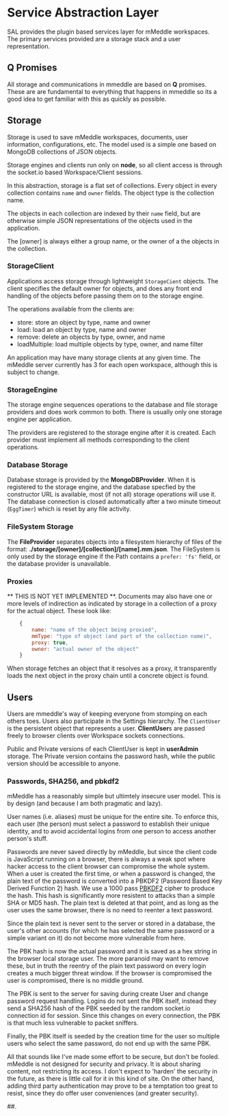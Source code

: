 # Service Abstraction Layer

SAL provides the plugin based services layer for mMeddle workspaces.  
The primary services provided are a storage stack and a user representation.

## Q Promises

All storage and communications in mmeddle are based on **Q** promises. These are
are fundamental to everything that happens in mmeddle so its a good idea to get
familiar with this as quickly as possible.

## Storage

Storage is used to save mMeddle workspaces, documents, user information,
configurations, etc.  The model used is a simple one based on MongoDB 
collections of JSON objects.

Storage engines and clients run only on **node**, so all client access is
through the socket.io based Workspace/Client sessions. 

In this abstraction, storage is a flat set of collections. Every object in
every collection contains `name` and `owner` fields.  The object type is 
the collection name.

The objects in each collection are indexed by their `name` field, but are
otherwise simple JSON representations of the objects used in the application.

The [owner] is always either a group name, or the owner of a the objects in the collection.

### StorageClient

Applications access storage through lightweight `StorageCient` objects.
The client specifies the default owner for objects, and does any front
end handling of the objects before passing them on to the storage engine.

The operations available from the clients are:
    
- store: store an object by type, name and owner
- load: load an object by type, name and owner
- remove: delete an objects by type, owner, and name
- loadMultiple: load multiple objects by type, owner, and name filter

An application may have many storage clients at any given time. The
mMeddle server currently has 3 for each open workspace, although this
is subject to change.

### StorageEngine

The storage engine sequences operations to the database and file storage
providers and does work common to both. There is usually only one storage
engine per application.

The providers are registered to the storage engine after it is created.
Each provider must implement all methods corresponding to the client
operations.

### Database Storage

Database storage is provided by the **MongoDBProvider**. When it is
registered to the storage engine, and the database specfied by the constructor
URL is available, most (if not all) storage operations will use it.
The database connection is closed automatically after a two minute timeout
(`EggTimer`) which is reset by any file activity.

### FileSystem Storage

The **FileProvider** separates objects into a filesystem hierarchy of
files of the format: **./storage/[owner]/[collection]/[name].mm.json**.
The FileSystem is only used by the storage engine if the Path contains
a `prefer: 'fs'` field, or the database provider is unavailable.

### Proxies

** THIS IS NOT YET IMPLEMENTED **.
Documents may also have one or more levels of indirection as indicated by storage in a collection of a proxy for the actual object. These look like:

```javascript
    {
        name: "name of the object being proxied",
        mmType: "type of object (and part of the collection name)",
        proxy: true,
        owner: "actual owner of the object"
    }
```

When storage fetches an object that it resolves as a proxy, it transparently loads the
next object in the proxy chain until a concrete object is found.

## Users

Users are mmeddle's way of keeping everyone from stomping on each others toes. Users
also participate in the Settings hierarchy.  The `ClientUser` is the persistent
object that represents a user. **ClientUser**s are passed freely to browser
clients over Workspace sockets connections.

Public and Private versions of each ClientUser is kept in **userAdmin**
storage. The Private version contains the password hash, while the public
version should be accessible to anyone.

### Passwords, SHA256, and pbkdf2

mMeddle has a reasonably simple but ultimtely insecure user model.
This is by design (and because I am both pragmatic and lazy).

User names (i.e. aliases) must be unique for the entire site.
To enforce this, each user (the person) must select a password
to establish their unique identity, and to avoid accidental logins
from one person to access another person's stuff.

Passwords are never saved directly by mMeddle, but since the client
code is JavaScript running on a browser, there is always a weak spot
where hacker access to the client browser can compromise the whole
system. When a user is created the first time, or when a password is
changed, the plain text of the password is converted into a PBKDF2
(Password Based Key Derived Function 2) hash. We use a 1000 pass 
[PBKDF2](http://en.wikipedia.org/wiki/PBKDF2) cipher to produce the hash.
This hash is significantly more resistent to attacks than a simple SHA or
MD5 hash. The plain text is deleted at that point, and as long as the
user uses the same browser, there is no need to reenter a text password.

Since the plain text is never sent to the server or stored in a database,
the user's other accounts (for which he has selected the same password or
a simple variant on it) do not become more vulnerable from here.

The PBK hash is now the actual password and it is saved as a hex string
in the browser local storage user. The more paranoid may want to remove
these, but in truth the reentry of the plain text password on every login
creates a much bigger threat window. If the browser is compromised the
user is compromised, there is no middle ground.

The PBK is sent to the server for saving during create User and change
password request handling. Logins do not sent the PBK itself, instead
they send a SHA256 hash of the PBK seeded by the random socket.io 
connection id for session. Since this changes on every connection, the
PBK is that much less vulnerable to packet sniffers.

Finally, the PBK itself is seeded by the creation time for the user so
multiple users who select the same password, do not end up with the same PBK.
 
All that sounds like I've made some effort to be secure, but don't be
fooled. mMeddle is not designed for security and privacy. It is about
sharing content, not restricting its access. I don't expect to 'harden'
the security in the future, as there is little call for it in this kind
of site. On the other hand, adding third party authentication may prove
to be a temptation too great to resist, since they do offer user 
conveniences (and greater security).

##.

